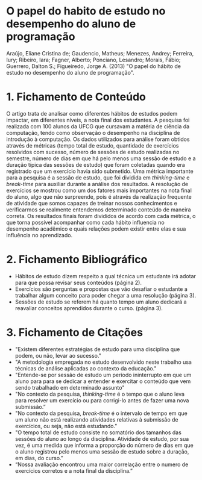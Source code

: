 # O papel do habito de estudo no desempenho do aluno de programação  
Araújo, Eliane Cristina de; Gaudencio, Matheus; Menezes, Andrey; Ferreira, Iury; Ribeiro, Iara; Fagner, Alberto; Ponciano, Lesandro; Morais, Fábio; Guerrero, Dalton S.; Figueiredo, Jorge A. (2013) "O papel do hábito de estudo no desempenho do aluno de programação".
# 1. Fichamento de Conteúdo 
O artigo trata de analisar como diferentes hábitos de estudos podem impactar, em diferentes níveis, a nota final dos estudantes. A pesquisa foi realizada com 100 alunos da UFCG que cursavam a matéria de ciência da computação, tendo como observação o desempenho na disciplina de introdução à computação. Os dados utilizados para análise foram obtidos através de métricas (tempo total de estudo, quantidade de exercícios resolvidos com sucesso, número de sessões de estudo realizadas no semestre, número de dias em que há pelo menos uma sessão de estudo e a duração típica das sessões de estudo) que foram coletadas quando era registrado que um exercício havia sido submetido. Uma métrica importante para a pesquisa é a sessão de estudo, que foi dividida em *thinking-time* e *break-time* para auxiliar durante a análise dos resultados. A resolução de exercícios se mostrou como um dos fatores mais importantes na nota final do aluno, algo que não surpreende, pois é através da realização frequente de atividade que somos capazes de treinar nossos conhecimentos e verificarmos se realmente entendemos determinado conteúdo de maneira correta. Os resultados finais foram divididos de acordo com cada métrica, o que torna possível acompanhar como cada hábito influencia no desempenho acadêmico e quais relações podem existir entre elas e sua influência no aprendizado. 
# 2. Fichamento Bibliográfico
-	Hábitos de estudo dizem respeito a qual técnica um estudante irá adotar para que possa revisar seus conteúdos (página 2).
-	Exercícios são perguntas e propostas que vão desafiar o estudante a trabalhar algum conceito para poder chegar a uma resolução (página 3).
-	Sessões de estudo se referem há quanto tempo um aluno dedicará a reavaliar conceitos aprendidos durante o curso. (página 3).
# 3. Fichamento de Citações 
- "Existem diferentes estratégias de estudo para uma disciplina que podem, ou não, levar ao sucesso."
-	"A metodologia empregada no estudo desenvolvido neste trabalho usa técnicas de análise aplicadas ao contexto da educação."
-	"Entende-se por sessão de estudo um período ininterrupto em que um aluno para para se dedicar a entender e exercitar o conteúdo que vem sendo trabalhado em determinado assunto"
- "No contexto da pesquisa, *thinking-time* é o tempo que o aluno leva para resolver um exercício ou para corrigi-lo antes de fazer uma nova submissão.”
-	"No contexto da pesquisa, *break-time* é o intervalo de tempo em que um aluno não está realizando atividades relativas à submissão de exercícios, ou seja, não está estudando."
-	"O tempo total de estudo consiste no somatório dos tamanhos das sessões do aluno ao longo da disciplina. Atividade de estudo, por sua vez, é uma medida que informa a proporção do número de dias em que o aluno registrou pelo menos uma sessão de estudo sobre a duração, em dias, do curso."
-	“Nossa avaliação encontrou uma maior correlação entre o numero de exercícios corretos e a nota final da disciplina.”
